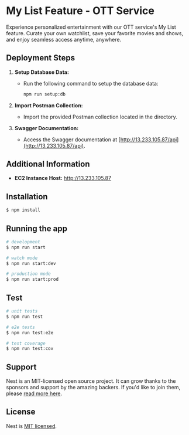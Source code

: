 # My List Feature - OTT Service

Experience personalized entertainment with our OTT service's My List feature. Curate your own watchlist, save your favorite movies and shows, and enjoy seamless access anytime, anywhere.

## Deployment Steps

1. **Setup Database Data:**
   - Run the following command to setup the database data:
     ```bash
     npm run setup:db
     ```

2. **Import Postman Collection:**
   - Import the provided Postman collection located in the directory.

3. **Swagger Documentation:**
   - Access the Swagger documentation at [http://13.233.105.87/api](http://13.233.105.87/api).

## Additional Information

- **EC2 Instance Host:** http://13.233.105.87


## Installation

```bash
$ npm install
```

## Running the app

```bash
# development
$ npm run start

# watch mode
$ npm run start:dev

# production mode
$ npm run start:prod
```

## Test

```bash
# unit tests
$ npm run test

# e2e tests
$ npm run test:e2e

# test coverage
$ npm run test:cov
```

## Support

Nest is an MIT-licensed open source project. It can grow thanks to the sponsors and support by the amazing backers. If you'd like to join them, please [read more here](https://docs.nestjs.com/support).


## License

Nest is [MIT licensed](LICENSE).
